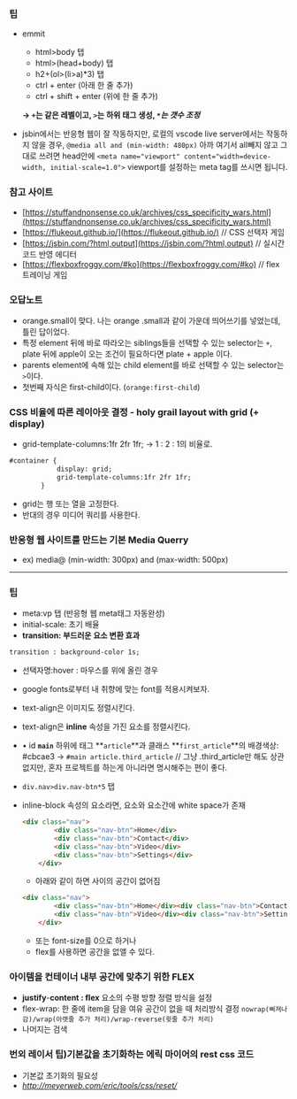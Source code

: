 ### 팁

- emmit
    - html>body 탭
    - html>(head+body) 탭
    - h2+(ol>(li>a)*3) 탭
    - ctrl + enter (아래 한 줄 추가)
    - ctrl + shift + enter (위에 한 줄 추가)
    
    **→ `+`는 같은 레벨이고, `>`는 하위 태그 생성, `*`*는 갯수 조정***
    
- jsbin에서는 반응형 웹이 잘 작동하지만, 로컬의 vscode live server에서는 작동하지 않을 경우, `@media all and (min-width: 480px)`  아까 여기서 all빼지 않고 그대로 쓰려면 head안에 `<meta name="viewport" content="width=device-width, initial-scale=1.0">`  viewport를 설정하는 meta tag를 쓰시면 됩니다.

### 참고 사이트

- [https://stuffandnonsense.co.uk/archives/css_specificity_wars.html](https://stuffandnonsense.co.uk/archives/css_specificity_wars.html)
- [https://flukeout.github.io/](https://flukeout.github.io/)  // CSS 선택자 게임
- [https://jsbin.com/?html,output](https://jsbin.com/?html,output) // 실시간 코드 반영 에디터
- [https://flexboxfroggy.com/#ko](https://flexboxfroggy.com/#ko) // flex 트레이닝 게임

### 오답노트

- orange.small이 맞다. 나는 orange .small과 같이 가운데 띄어쓰기를 넣었는데, 틀린 답이었다.
- 특정 element 뒤에 바로 따라오는 siblings들을 선택할 수 있는 selector는 `+`,  plate 뒤에 apple이 오는 조건이 필요하다면 plate + apple 이다.
- parents element에 속해 있는 child element를 바로 선택할 수 있는 selector는 `>`이다.
- 첫번째 자식은 first-child이다. (`orange:first-child`)

### CSS 비율에 따른 레이아웃 결정 - holy grail layout with grid (+ display)

- grid-template-columns:1fr 2fr 1fr; → 1 : 2 : 1의 비율로.

```html
#container {
            display: grid;
            grid-template-columns:1fr 2fr 1fr;
        } 
```

- grid는 행 또는 열을 고정한다.
- 반대의 경우 미디어 쿼리를 사용한다.

### 반응형 웹 사이트를 만드는 기본 Media Querry
+ ex) media@ (min-width: 300px) and (max-width: 500px)
---


### 팁

- meta:vp 탭 (반응형 웹 meta태그 자동완성)
- initial-scale: 초기 배율
- **transition: 부드러운 요소 변환 효과**

```html
transition : background-color 1s;
```

- 선택자명:hover : 마우스를 위에 올린 경우
- google fonts로부터 내 취향에 맞는 font를 적용시켜보자.
- text-align은 이미지도 정렬시킨다.
- text-align은 **inline** 속성을 가진 요소를 정렬시킨다.
- • id **`main`** 하위에 태그 **`article`**과 클래스 **`first_article`**의 배경색상: #cbcae3 → `#main article.third_article` // 그냥 .third_article만 해도 상관 없지만, 혼자 프로젝트를 하는게 아니라면 명시해주는 편이 좋다.
- `div.nav>div.nav-btn*5` 탭
- inline-block 속성의 요소라면, 요소와 요소간에 white space가 존재
    
    ```html
    <div class="nav">
            <div class="nav-btn">Home</div>
            <div class="nav-btn">Contact</div>
            <div class="nav-btn">Video</div>
            <div class="nav-btn">Settings</div>
        </div>
    ```
    
    - 아래와 같이 하면 사이의 공간이 없어짐
    
    ```html
    <div class="nav">
            <div class="nav-btn">Home</div><div class="nav-btn">Contact</div>
            <div class="nav-btn">Video</div><div class="nav-btn">Settings</div>
        </div>
    ```
    
    - 또는 font-size를 0으로 하거나
    - flex를 사용하면 공간을 없앨 수 있다.

### 아이템을 컨테이너 내부 공간에 맞추기 위한 FLEX

- **justify**-**content : flex** 요소의 수평 방향 정렬 방식을 설정
- flex-wrap: 한 줄에 item을 담을 여유 공간이 없을 때 처리방식 결정 `nowrap(삐져나감)/wrap(아랫줄 추가 처리)/wrap-reverse(윗줄 추가 처리)`
- 나머지는 검색

### 번외 레이서 팁)기본값을 초기화하는 에릭 마이어의 rest css 코드

- 기본값 초기화의 필요성
- *http://meyerweb.com/eric/tools/css/reset/*